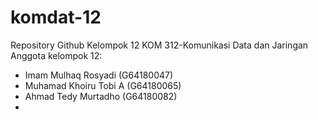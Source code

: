 # komdat-12
Repository Github Kelompok 12 KOM 312-Komunikasi Data dan Jaringan
Anggota kelompok 12:
- Imam Mulhaq Rosyadi (G64180047)
- Muhamad Khoiru Tobi A (G64180065)
- Ahmad Tedy Murtadho (G64180082)
- 

